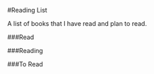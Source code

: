 #Reading List

A list of books that I have read and plan to read.

###Read



###Reading



###To Read
